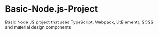 # Basic-Node.js-Project
Basic Node JS project that uses TypeScript, Webpack, LitElements, SCSS and material design components 
